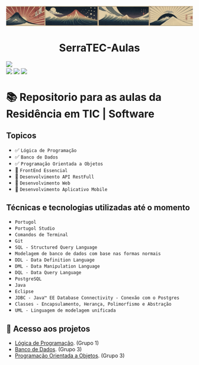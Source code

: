 ![Capa Titulo](/assets/images/00006-267240829.png)
<h1 align="center"> SerraTEC-Aulas </h1>
<p align="left">
<img loading="lazy" src="http://img.shields.io/static/v1?label=STATUS&message=Cursando&color=GREEN&style=for-the-badge"/>
<br>
<img loading="lazy" src="https://img.shields.io/badge/Linguagem-Portugol-blue"/>
<img loading="lazy" src="https://img.shields.io/badge/Linguagem-Java-yellow"/>
<img loading="lazy" src="https://img.shields.io/badge/Linguagem-SQL-red"/>
</p>

# :books: Repositorio para as aulas da Residência em TIC | Software

## Topicos

- ✅ ``Lógica de Programação``
- ✅ ``Banco de Dados``
- ✅ ``Programação Orientada a Objetos``
- 🔲 ``FrontEnd Essencial``
- 🔲 ``Desenvolvimento API RestFull``
- 🔲 ``Desenvolvimento Web``
- 🔲 ``Desenvolvimento Aplicativo Mobile``

## Técnicas e tecnologias utilizadas até o momento

- ``Portugol``
- ``Portugol Studio``
- ``Comandos de Terminal``
- ``Git``
- ``SQL - Structured Query Language``
- ``Modelagem de banco de dados com base nas formas normais``
- ``DDL - Data Definition Language``
- ``DML - Data Manipulation Language``
- ``DQL - Data Query Language``
- ``PostgreSQL``
- ``Java``
- ``Eclipse``
- ``JDBC - Java™ EE Database Connectivity - Conexão com o Postgres``
- ``Classes - Encapsulamento, Herança, Polimorfismo e Abstração``
- ``UML - Linguagem de modelagem unificada``


## 📁 Acesso aos projetos
- [Lógica de Programação](/Matérias/Lógica%20de%20Programação/Projeto/PROJETOGRUPO1.por). (Grupo 1)
- [Banco de Dados](/Matérias/Banco%20de%20Dados/Projeto%20Grupo%203). (Grupo 3)
- [Programação Orientada a Objetos](/Matérias/Programação%20Orientada%20a%20Objeto/Projeto/ProjetoPooGrupo3). (Grupo 3)
